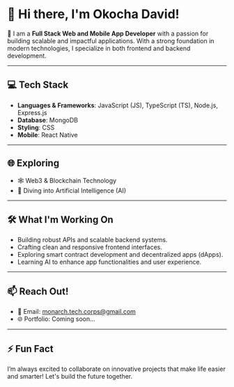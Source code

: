 # 👋 Hi there, I'm Okocha David!

🚀 I am a **Full Stack Web and Mobile App Developer** with a passion for building scalable and impactful applications. With a strong foundation in modern technologies, I specialize in both frontend and backend development.

---

## 💻 Tech Stack
- **Languages & Frameworks**: JavaScript (JS), TypeScript (TS), Node.js, Express.js
- **Database**: MongoDB
- **Styling**: CSS
- **Mobile**: React Native

---

## 🌐 Exploring
- 🕸️ Web3 & Blockchain Technology
- 🤖 Diving into Artificial Intelligence (AI)

---

## 🛠️ What I'm Working On
- Building robust APIs and scalable backend systems.
- Crafting clean and responsive frontend interfaces.
- Exploring smart contract development and decentralized apps (dApps).
- Learning AI to enhance app functionalities and user experience.

---

## 📫 Reach Out!
- 📧 Email: [monarch.tech.corps@gmail.com](mailto:monarch.tech.corps@gmail.com)
- 🌐 Portfolio: Coming soon...

---

## ⚡ Fun Fact
I’m always excited to collaborate on innovative projects that make life easier and smarter! Let's build the future together.
